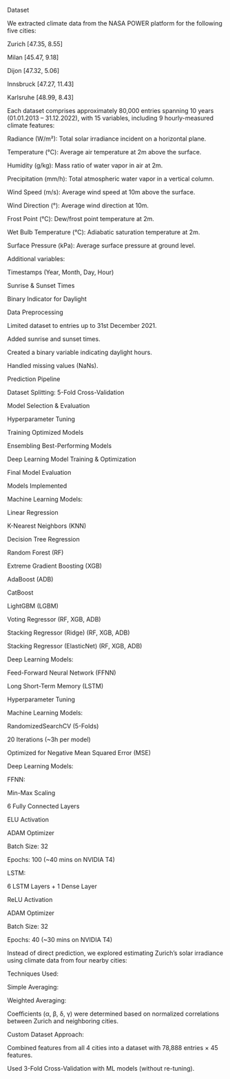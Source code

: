 Dataset

We extracted climate data from the NASA POWER platform for the following five cities:

Zurich [47.35, 8.55]

Milan [45.47, 9.18]

Dijon [47.32, 5.06]

Innsbruck [47.27, 11.43]

Karlsruhe [48.99, 8.43]

Each dataset comprises approximately 80,000 entries spanning 10 years (01.01.2013 – 31.12.2022), with 15 variables, including 9 hourly-measured climate features:

Radiance (W/m²): Total solar irradiance incident on a horizontal plane.

Temperature (°C): Average air temperature at 2m above the surface.

Humidity (g/kg): Mass ratio of water vapor in air at 2m.

Precipitation (mm/h): Total atmospheric water vapor in a vertical column.

Wind Speed (m/s): Average wind speed at 10m above the surface.

Wind Direction (°): Average wind direction at 10m.

Frost Point (°C): Dew/frost point temperature at 2m.

Wet Bulb Temperature (°C): Adiabatic saturation temperature at 2m.

Surface Pressure (kPa): Average surface pressure at ground level.

Additional variables:

Timestamps (Year, Month, Day, Hour)

Sunrise & Sunset Times

Binary Indicator for Daylight










Data Preprocessing

Limited dataset to entries up to 31st December 2021.

Added sunrise and sunset times.

Created a binary variable indicating daylight hours.

Handled missing values (NaNs).

Prediction Pipeline

Dataset Splitting: 5-Fold Cross-Validation

Model Selection & Evaluation

Hyperparameter Tuning

Training Optimized Models

Ensembling Best-Performing Models

Deep Learning Model Training & Optimization

Final Model Evaluation

Models Implemented

Machine Learning Models:

Linear Regression

K-Nearest Neighbors (KNN)

Decision Tree Regression

Random Forest (RF)

Extreme Gradient Boosting (XGB)

AdaBoost (ADB)

CatBoost

LightGBM (LGBM)

Voting Regressor (RF, XGB, ADB)

Stacking Regressor (Ridge) (RF, XGB, ADB)

Stacking Regressor (ElasticNet) (RF, XGB, ADB)

Deep Learning Models:

Feed-Forward Neural Network (FFNN)

Long Short-Term Memory (LSTM)

Hyperparameter Tuning

Machine Learning Models:

RandomizedSearchCV (5-Folds)

20 Iterations (~3h per model)

Optimized for Negative Mean Squared Error (MSE)

Deep Learning Models:

FFNN:

Min-Max Scaling

6 Fully Connected Layers

ELU Activation

ADAM Optimizer

Batch Size: 32

Epochs: 100 (~40 mins on NVIDIA T4)

LSTM:

6 LSTM Layers + 1 Dense Layer

ReLU Activation

ADAM Optimizer

Batch Size: 32

Epochs: 40 (~30 mins on NVIDIA T4)








Instead of direct prediction, we explored estimating Zurich’s solar irradiance using climate data from four nearby cities:

Techniques Used:

Simple Averaging:


Weighted Averaging:


Coefficients (α, β, δ, γ) were determined based on normalized correlations between Zurich and neighboring cities.

Custom Dataset Approach:

Combined features from all 4 cities into a dataset with 78,888 entries × 45 features.

Used 3-Fold Cross-Validation with ML models (without re-tuning).